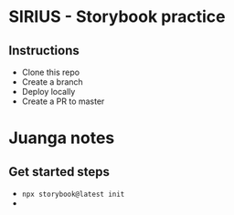 # SIRIUS - Storybook practice

## Instructions

- Clone this repo
- Create a branch
- Deploy locally
- Create a PR to master

# Juanga notes

## Get started steps
- `npx storybook@latest init`
- 